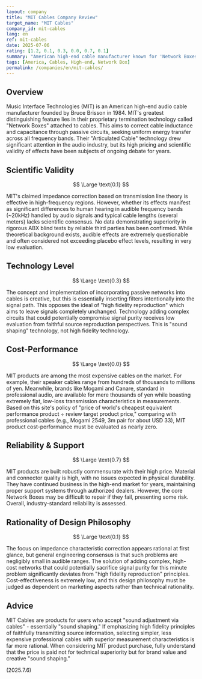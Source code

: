```yaml
---
layout: company
title: "MIT Cables Company Review"
target_name: "MIT Cables"
company_id: mit-cables
lang: en
ref: mit-cables
date: 2025-07-06
rating: [1.2, 0.1, 0.3, 0.0, 0.7, 0.1]
summary: "American high-end cable manufacturer known for 'Network Boxes.' Features innovative technology based on transmission line theory to correct impedance for each frequency, but scientific foundation for its effects is thin in audio bands. Extremely expensive, resulting in harsh evaluation from cost-performance perspective."
tags: [America, Cables, High-end, Network Box]
permalink: /companies/en/mit-cables/
---
```

## Overview

Music Interface Technologies (MIT) is an American high-end audio cable manufacturer founded by Bruce Brisson in 1984. MIT's greatest distinguishing feature lies in their proprietary termination technology called "Network Boxes" attached to cables. This aims to correct cable inductance and capacitance through passive circuits, seeking uniform energy transfer across all frequency bands. Their "Articulated Cable" technology drew significant attention in the audio industry, but its high pricing and scientific validity of effects have been subjects of ongoing debate for years.

## Scientific Validity

$$ \Large \text{0.1} $$

MIT's claimed impedance correction based on transmission line theory is effective in high-frequency regions. However, whether its effects manifest as significant differences to human hearing in audible frequency bands (~20kHz) handled by audio signals and typical cable lengths (several meters) lacks scientific consensus. No data demonstrating superiority in rigorous ABX blind tests by reliable third parties has been confirmed. While theoretical background exists, audible effects are extremely questionable and often considered not exceeding placebo effect levels, resulting in very low evaluation.

## Technology Level

$$ \Large \text{0.3} $$

The concept and implementation of incorporating passive networks into cables is creative, but this is essentially inserting filters intentionally into the signal path. This opposes the ideal of "high fidelity reproduction" which aims to leave signals completely unchanged. Technology adding complex circuits that could potentially compromise signal purity receives low evaluation from faithful source reproduction perspectives. This is "sound shaping" technology, not high fidelity technology.

## Cost-Performance

$$ \Large \text{0.0} $$

MIT products are among the most expensive cables on the market. For example, their speaker cables range from hundreds of thousands to millions of yen. Meanwhile, brands like Mogami and Canare, standard in professional audio, are available for mere thousands of yen while boasting extremely flat, low-loss transmission characteristics in measurements. Based on this site's policy of "price of world's cheapest equivalent performance product ÷ review target product price," comparing with professional cables (e.g., Mogami 2549, 3m pair for about USD 33), MIT product cost-performance must be evaluated as nearly zero.

## Reliability & Support

$$ \Large \text{0.7} $$

MIT products are built robustly commensurate with their high price. Material and connector quality is high, with no issues expected in physical durability. They have continued business in the high-end market for years, maintaining proper support systems through authorized dealers. However, the core Network Boxes may be difficult to repair if they fail, presenting some risk. Overall, industry-standard reliability is assessed.

## Rationality of Design Philosophy

$$ \Large \text{0.1} $$

The focus on impedance characteristic correction appears rational at first glance, but general engineering consensus is that such problems are negligibly small in audible ranges. The solution of adding complex, high-cost networks that could potentially sacrifice signal purity for this minute problem significantly deviates from "high fidelity reproduction" principles. Cost-effectiveness is extremely low, and this design philosophy must be judged as dependent on marketing aspects rather than technical rationality.

## Advice

MIT Cables are products for users who accept "sound adjustment via cables" - essentially "sound shaping." If emphasizing high fidelity principles of faithfully transmitting source information, selecting simpler, less expensive professional cables with superior measurement characteristics is far more rational. When considering MIT product purchase, fully understand that the price is paid not for technical superiority but for brand value and creative "sound shaping."

(2025.7.6)